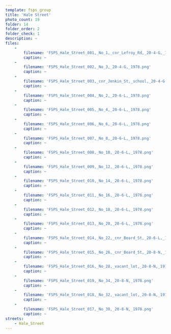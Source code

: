 ```yaml
---
template: fsps_group
title: 'Hale Street'
photo_count: 19
folder: 14
folder_order: 2
folder_check: 1
description: ~
files:
    -
        filename: 'FSPS_Hale_Street_001,_No_1,_cnr_Lefroy_Rd,_20-4-G,_1978.png'
        caption: ~
    -
        filename: 'FSPS_Hale_Street_002,_No_3,_20-4-G,_1978.png'
        caption: ~
    -
        filename: 'FSPS_Hale_Street_003,_cnr_Jenkin_St,_school,_20-4-G,_1978.png'
        caption: ~
    -
        filename: 'FSPS_Hale_Street_004,_No_2,_20-6-L,_1978.png'
        caption: ~
    -
        filename: 'FSPS_Hale_Street_005,_No_4,_20-6-L,_1978.png'
        caption: ~
    -
        filename: 'FSPS_Hale_Street_006,_No_6,_20-6-L,_1978.png'
        caption: ~
    -
        filename: 'FSPS_Hale_Street_007,_No_8,_20-6-L,_1978.png'
        caption: ~
    -
        filename: 'FSPS_Hale_Street_008,_No_10,_20-6-L,_1978.png'
        caption: ~
    -
        filename: 'FSPS_Hale_Street_009,_No_12,_20-6-L,_1978.png'
        caption: ~
    -
        filename: 'FSPS_Hale_Street_010,_No_14,_20-6-L,_1978.png'
        caption: ~
    -
        filename: 'FSPS_Hale_Street_011,_No_16,_20-6-L,_1978.png'
        caption: ~
    -
        filename: 'FSPS_Hale_Street_012,_No_18,_20-6-L,_1978.png'
        caption: ~
    -
        filename: 'FSPS_Hale_Street_013,_No_20,_20-6-L,_1978.png'
        caption: ~
    -
        filename: 'FSPS_Hale_Street_014,_No_22,_cnr_Beard_St,_20-6-L,_1978.png'
        caption: ~
    -
        filename: 'FSPS_Hale_Street_015,_No_26,_cnr_Beard_St,_20-8-N,_1978.png'
        caption: ~
    -
        filename: 'FSPS_Hale_Street_016,_No_28,_vacant_lot,_20-8-N,_1978.png'
        caption: ~
    -
        filename: 'FSPS_Hale_Street_019,_No_34,_20-8-N,_1978.png'
        caption: ~
    -
        filename: 'FSPS_Hale_Street_018,_No_32,_vacant_lot,_20-8-N,_1978.png'
        caption: ~
    -
        filename: 'FSPS_Hale_Street_017,_No_30,_20-8-N,_1978.png'
        caption: ~
streets:
    - Hale_Street
---
```

